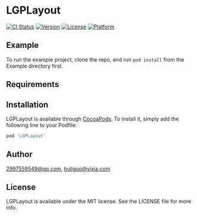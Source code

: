 # LGPLayout

[![CI Status](http://img.shields.io/travis/2997559549@qq.com/LGPLayout.svg?style=flat)](https://travis-ci.org/2997559549@qq.com/LGPLayout)
[![Version](https://img.shields.io/cocoapods/v/LGPLayout.svg?style=flat)](http://cocoapods.org/pods/LGPLayout)
[![License](https://img.shields.io/cocoapods/l/LGPLayout.svg?style=flat)](http://cocoapods.org/pods/LGPLayout)
[![Platform](https://img.shields.io/cocoapods/p/LGPLayout.svg?style=flat)](http://cocoapods.org/pods/LGPLayout)

## Example

To run the example project, clone the repo, and run `pod install` from the Example directory first.

## Requirements

## Installation

LGPLayout is available through [CocoaPods](http://cocoapods.org). To install
it, simply add the following line to your Podfile:

```ruby
pod 'LGPLayout'
```

## Author

2997559549@qq.com, huliguo@yixia.com

## License

LGPLayout is available under the MIT license. See the LICENSE file for more info.
